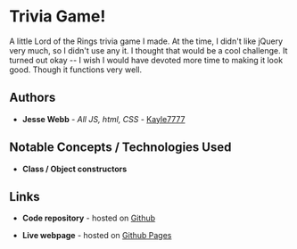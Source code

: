 # Trivia Game!

A little Lord of the Rings trivia game I made. At the time, I didn't like jQuery very much, so I didn't use any it. I thought that would be a cool challenge. It turned out okay -- I wish I would have devoted more time to making it look good. Though it functions very well.

## Authors

* **Jesse Webb** - *All JS, html, CSS* - [Kayle7777](https://github.com/kayle7777)

## Notable Concepts / Technologies Used

* **Class / Object constructors**

## Links

* **Code repository** - hosted on [Github][github Repo]

* **Live webpage** - hosted on [Github Pages][github Pages]

[github Repo]: https://github.com/Kayle7777/TriviaGame
[github Pages]: https://kayle7777.github.io/TriviaGame
